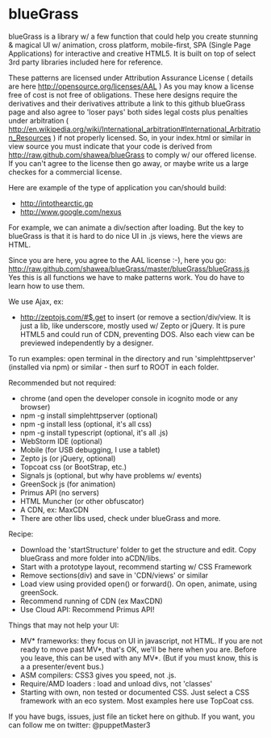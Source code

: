 # blueGrass
 blueGrass is a library w/ a few function that could help you create stunning & magical UI w/ animation,
    cross platform, mobile-first, SPA (Single Page Applications) for interactive and creative HTML5. It is built on top of select 3rd party libraries included here for reference.

These patterns are licensed under Attribution Assurance License ( details are here http://opensource.org/licenses/AAL )
As you may know a license free of cost is not free of obligations. These here designs require
the derivatives and their derivatives attribute a link to this github blueGrass page
and also agree to 'loser pays' both sides legal costs plus penalties under arbitration ( http://en.wikipedia.org/wiki/International_arbitration#International_Arbitration_Resources )
if not properly licensed.
So, in your index.html or similar in view source you must indicate that your code is derived from http://raw.github.com/shawea/blueGrass to comply w/ our offered license.
If you can't agree to the license then go away, or maybe write us a large checkes for a commercial license.

Here are example of the type of application you can/should build:
- http://intothearctic.gp
- http://www.google.com/nexus

For example, we can animate a div/section after loading. But the key to blueGrass is that it is hard to do nice UI in .js views, here the views are HTML.

Since you are here, you agree to the AAL license :-), here you go: http://raw.github.com/shawea/blueGrass/master/blueGrass/blueGrass.js
Yes this is all functions we have to make patterns work. You do have to learn how to use them.

We use Ajax, ex:
- http://zeptojs.com/#$.get
 to insert (or remove a section/div/view. It is just a lib, like underscore, mostly used w/ Zepto or jQuery.
It is pure HTML5 and could run of CDN, preventing DOS. Also each view can be previewed independently by a designer.

To run examples:
open terminal in the directory and run 'simplehttpserver' (installed via npm) or similar - then surf to ROOT in each folder.

Recommended but not required:
* chrome  (and open the developer console in icognito mode or any browser)
* npm -g install simplehttpserver (optional)
* npm -g install less (optional, it's all css)
* npm -g install typescript (optional, it's all .js)
* WebStorm IDE (optional)
* Mobile (for USB debugging, I use a tablet)
* Zepto js (or jQuery, optional)
* Topcoat css (or BootStrap, etc.)
* Signals js   (optional, but why have problems w/ events)
* GreenSock js  (for animation)
* Primus API (no servers)
* HTML Muncher (or other obfuscator)
* A CDN, ex: MaxCDN
* There are other libs used, check under blueGrass and more.

Recipe:
- Download the 'startStructure' folder to get the structure and edit. Copy blueGrass and more folder into aCDN/libs.
- Start with a prototype layout, recommend starting w/ CSS Framework
- Remove sections(div) and save in 'CDN/views' or similar
- Load view using provided open() or forward(). On open, animate, using greenSock.
- Recommend running of CDN (ex MaxCDN)
- Use Cloud API: Recommend Primus API!

Things that may not help your UI:
- MV* frameworks: they focus on UI in javascript, not HTML.
    If you are not ready to move past MV*, that's OK, we'll be here when you are. Before you leave, this can be used with any MV*.
    (But if you must know, this is a a presenter/event bus.)
- ASM compilers: CSS3 gives you speed, not .js.
- Require/AMD loaders : load and unload divs, not 'classes'
- Starting with own, non tested or documented CSS. Just select a CSS framework with an eco system. Most examples here use TopCoat css.

If you have bugs, issues, just file an ticket here on github.
If you want, you can follow me on twitter: @puppetMaster3
